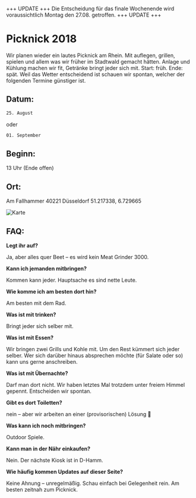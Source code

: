 +++ UPDATE +++ Die Entscheidung für das finale Wochenende wird
voraussichtlich Montag den 27.08. getroffen. +++ UPDATE +++


# Picknick 2018


Wir planen wieder ein lautes Picknick am Rhein. Mit auflegen, grillen,
spielen und allem was wir früher im Stadtwald gemacht hätten.
Anlage und Kühlung machen wir fit, Getränke bringt jeder sich mit.
Start: früh. Ende: spät. Weil das Wetter entscheidend ist schauen
wir spontan, welcher der folgenden Termine günstiger ist.


## Datum:


```bash
25. August
```

oder

```bash
01. September
```


## Beginn:


13 Uhr (Ende offen)


## Ort:


Am Fallhammer
40221 Düsseldorf
51.217338, 6.729665

![Karte](https://i.imgur.com/vlZIxPc.jpg)

## FAQ:


**Legt ihr auf?**

Ja, aber alles quer Beet – es wird kein Meat Grinder 3000.

**Kann ich jemanden mitbringen?**

Kommen kann jeder. Hauptsache es sind nette Leute.

**Wie komme ich am besten dort hin?**

Am besten mit dem Rad.

**Was ist mit trinken?**

Bringt jeder sich selber mit.

**Was ist mit Essen?**

Wir bringen zwei Grills und Kohle mit. Um den Rest kümmert sich jeder selber. Wer sich darüber hinaus absprechen möchte (für Salate oder so) kann uns gerne anschreiben.

**Was ist mit Übernachte?**

Darf man dort nicht. Wir haben letztes Mal trotzdem unter freiem Himmel gepennt. Entscheiden wir spontan.

**Gibt es dort Toiletten?**

nein – aber wir arbeiten an einer (provisorischen) Lösung :shit:

**Was kann ich noch mitbringen?**

Outdoor Spiele.

**Kann man in der Nähr einkaufen?**

Nein. Der nächste Kiosk ist in D-Hamm.

**Wie häufig kommen Updates auf dieser Seite?**

Keine Ahnung – unregelmäßig. Schau einfach bei Gelegenheit rein. Am besten zeitnah zum Picknick.
